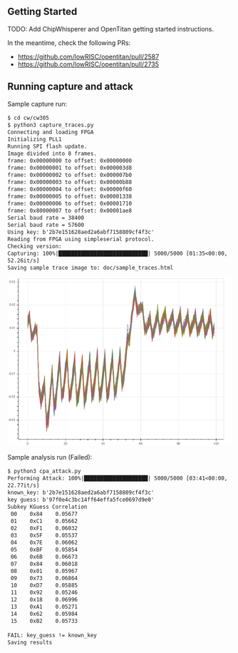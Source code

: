 ## Getting Started

TODO: Add ChipWhisperer and OpenTitan getting started instructions.

In the meantime, check the following PRs:

* https://github.com/lowRISC/opentitan/pull/2587
* https://github.com/lowRISC/opentitan/pull/2735

## Running capture and attack

Sample capture run:

```console
$ cd cw/cw305
$ python3 capture_traces.py
Connecting and loading FPGA
Initializing PLL1
Running SPI flash update.
Image divided into 8 frames.
frame: 0x00000000 to offset: 0x00000000
frame: 0x00000001 to offset: 0x000003d8
frame: 0x00000002 to offset: 0x000007b0
frame: 0x00000003 to offset: 0x00000b88
frame: 0x00000004 to offset: 0x00000f60
frame: 0x00000005 to offset: 0x00001338
frame: 0x00000006 to offset: 0x00001710
frame: 0x80000007 to offset: 0x00001ae8
Serial baud rate = 38400
Serial baud rate = 57600
Using key: b'2b7e151628aed2a6abf7158809cf4f3c'
Reading from FPGA using simpleserial protocol.
Checking version:
Capturing: 100%|████████████████████████████| 5000/5000 [01:35<00:00, 52.26it/s]
Saving sample trace image to: doc/sample_traces.html
```

![](sample_traces.png)

Sample analysis run (Failed):

```console
$ python3 cpa_attack.py 
Performing Attack: 100%|████████████████████| 5000/5000 [03:41<00:00, 22.77it/s]
known_key: b'2b7e151628aed2a6abf7158809cf4f3c'
key guess: b'97f0e4c3bc14ff64effa5fce0697d9e0'
Subkey KGuess Correlation
 00    0x84    0.05677
 01    0xC1    0.05662
 02    0xF1    0.06032
 03    0x5F    0.05537
 04    0x7E    0.06062
 05    0xBF    0.05854
 06    0x6B    0.06673
 07    0x84    0.06018
 08    0x01    0.05967
 09    0x73    0.06864
 10    0xD7    0.05885
 11    0x92    0.05246
 12    0x18    0.06996
 13    0xA1    0.05271
 14    0x62    0.05984
 15    0xB2    0.05733

FAIL: key_guess != known_key
Saving results

```

